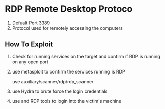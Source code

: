 # RDP Remote Desktop Protoco

1. Defualt Port 3389
2. Protocol used for remotely accessing the computers

## How To Exploit

1. Check for running services on the target and confirm if RDP is running on any open port
2. use metasploit to confirm the services running is RDP

     use auxiliary/scanner/rdp/rdp_scanner
   
4. use Hydra to brute force the login credentials
5. use and RDP tools to login into the victim's machine
